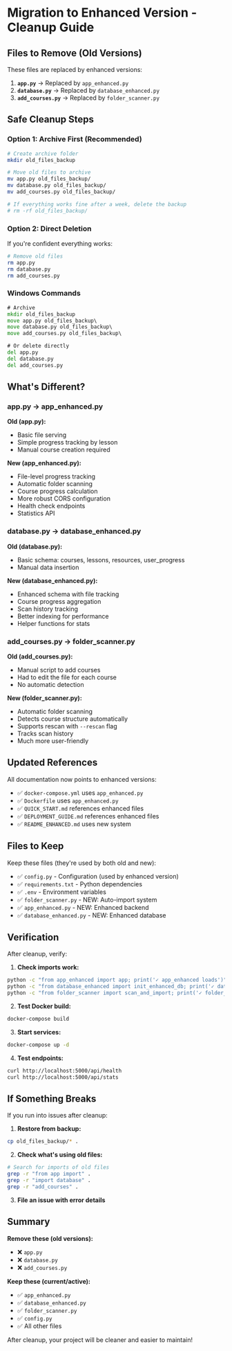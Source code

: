 # Migration to Enhanced Version - Cleanup Guide

## Files to Remove (Old Versions)

These files are replaced by enhanced versions:

1. **`app.py`** → Replaced by `app_enhanced.py`
2. **`database.py`** → Replaced by `database_enhanced.py`
3. **`add_courses.py`** → Replaced by `folder_scanner.py`

## Safe Cleanup Steps

### Option 1: Archive First (Recommended)

```bash
# Create archive folder
mkdir old_files_backup

# Move old files to archive
mv app.py old_files_backup/
mv database.py old_files_backup/
mv add_courses.py old_files_backup/

# If everything works fine after a week, delete the backup
# rm -rf old_files_backup/
```

### Option 2: Direct Deletion

If you're confident everything works:

```bash
# Remove old files
rm app.py
rm database.py
rm add_courses.py
```

### Windows Commands

```cmd
# Archive
mkdir old_files_backup
move app.py old_files_backup\
move database.py old_files_backup\
move add_courses.py old_files_backup\

# Or delete directly
del app.py
del database.py
del add_courses.py
```

## What's Different?

### app.py → app_enhanced.py

**Old (app.py):**
- Basic file serving
- Simple progress tracking by lesson
- Manual course creation required

**New (app_enhanced.py):**
- File-level progress tracking
- Automatic folder scanning
- Course progress calculation
- More robust CORS configuration
- Health check endpoints
- Statistics API

### database.py → database_enhanced.py

**Old (database.py):**
- Basic schema: courses, lessons, resources, user_progress
- Manual data insertion

**New (database_enhanced.py):**
- Enhanced schema with file tracking
- Course progress aggregation
- Scan history tracking
- Better indexing for performance
- Helper functions for stats

### add_courses.py → folder_scanner.py

**Old (add_courses.py):**
- Manual script to add courses
- Had to edit the file for each course
- No automatic detection

**New (folder_scanner.py):**
- Automatic folder scanning
- Detects course structure automatically
- Supports rescan with `--rescan` flag
- Tracks scan history
- Much more user-friendly

## Updated References

All documentation now points to enhanced versions:

- ✅ `docker-compose.yml` uses `app_enhanced.py`
- ✅ `Dockerfile` uses `app_enhanced.py`
- ✅ `QUICK_START.md` references enhanced files
- ✅ `DEPLOYMENT_GUIDE.md` references enhanced files
- ✅ `README_ENHANCED.md` uses new system

## Files to Keep

Keep these files (they're used by both old and new):

- ✅ `config.py` - Configuration (used by enhanced version)
- ✅ `requirements.txt` - Python dependencies
- ✅ `.env` - Environment variables
- ✅ `folder_scanner.py` - NEW: Auto-import system
- ✅ `app_enhanced.py` - NEW: Enhanced backend
- ✅ `database_enhanced.py` - NEW: Enhanced database

## Verification

After cleanup, verify:

1. **Check imports work:**
```bash
python -c "from app_enhanced import app; print('✓ app_enhanced loads')"
python -c "from database_enhanced import init_enhanced_db; print('✓ database_enhanced loads')"
python -c "from folder_scanner import scan_and_import; print('✓ folder_scanner loads')"
```

2. **Test Docker build:**
```bash
docker-compose build
```

3. **Start services:**
```bash
docker-compose up -d
```

4. **Test endpoints:**
```bash
curl http://localhost:5000/api/health
curl http://localhost:5000/api/stats
```

## If Something Breaks

If you run into issues after cleanup:

1. **Restore from backup:**
```bash
cp old_files_backup/* .
```

2. **Check what's using old files:**
```bash
# Search for imports of old files
grep -r "from app import" .
grep -r "import database" .
grep -r "add_courses" .
```

3. **File an issue with error details**

## Summary

**Remove these (old versions):**
- ❌ `app.py`
- ❌ `database.py`
- ❌ `add_courses.py`

**Keep these (current/active):**
- ✅ `app_enhanced.py`
- ✅ `database_enhanced.py`
- ✅ `folder_scanner.py`
- ✅ `config.py`
- ✅ All other files

After cleanup, your project will be cleaner and easier to maintain!
